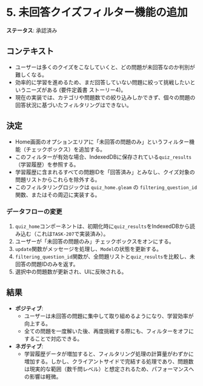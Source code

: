 # 5. 未回答クイズフィルター機能の追加

**ステータス**: 承認済み

## コンテキスト

- ユーザーは多くのクイズをこなしていくと、どの問題が未回答なのか判別が難しくなる。
- 効率的に学習を進めるため、まだ回答していない問題に絞って挑戦したいというニーズがある (要件定義書 ストーリー4)。
- 現在の実装では、カテゴリや問題数での絞り込みしかできず、個々の問題の回答状況に基づいたフィルタリングはできない。

## 決定

- Home画面のオプションエリアに「未回答の問題のみ」というフィルター機能（チェックボックス）を追加する。
- このフィルターが有効な場合、IndexedDBに保存されている`quiz_results`（学習履歴）を参照する。
- 学習履歴に含まれるすべての問題IDを「回答済み」とみなし、クイズ対象の問題リストからこれらを除外する。
- このフィルタリングロジックは `quiz_home.gleam` の `filtering_question_id` 関数、またはその周辺に実装する。

### データフローの変更

1.  `quiz_home`コンポーネントは、初期化時に`quiz_results`をIndexedDBから読み込む（これは`TASK-207`で実装済み）。
2.  ユーザーが「未回答の問題のみ」チェックボックスをオンにする。
3.  `update`関数がメッセージを処理し、`Model`の状態を更新する。
4.  `filtering_question_id`関数が、全問題リストと`quiz_results`を比較し、未回答の問題IDのみを返す。
5.  選択中の問題数が更新され、UIに反映される。

## 結果

- **ポジティブ**:
  - ユーザーは未回答の問題に集中して取り組めるようになり、学習効率が向上する。
  - 全ての問題を一度解いた後、再度挑戦する際にも、フィルターをオフにすることで対応できる。
- **ネガティブ**:
  - 学習履歴データが増加すると、フィルタリング処理の計算量がわずかに増加する。しかし、クライアントサイドで完結する処理であり、問題数は現実的な範囲（数千問レベル）と想定されるため、パフォーマンスへの影響は軽微。